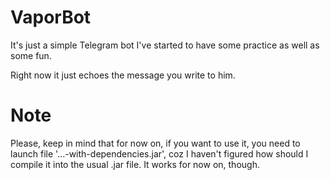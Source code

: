 # VaporBot
It's just a simple Telegram bot I've started to have some practice as well as some fun. 

Right now it just echoes the message you write to him.

# Note
Please, keep in mind that for now on, if you want to use it, you need to launch file '...-with-dependencies.jar',
coz I haven't figured how should I compile it into the usual .jar file. It works for now on, though.

